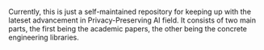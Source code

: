 Currently, this is just a self-maintained repository for keeping up with the lateset advancement in Privacy-Preserving AI field. It consists of two main parts, the first being the academic papers, the other being the concrete engineering libraries.

